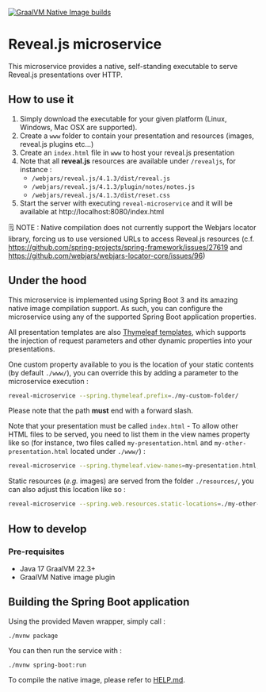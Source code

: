 [![GraalVM Native Image builds](https://github.com/bcopy/revealjs-microservice/actions/workflows/main.yml/badge.svg)](https://github.com/bcopy/revealjs-microservice/actions/workflows/main.yml)

# Reveal.js microservice

This microservice provides a native, self-standing executable to serve Reveal.js presentations over HTTP.

## How to use it

1. Simply download the executable for your given platform (Linux, Windows, Mac OSX are supported).
1. Create a ```www``` folder to contain your presentation and resources (images, reveal.js plugins etc...)
1. Create an ```index.html``` file in ```www``` to host your reveal.js presentation
  1. Note that all **reveal.js** resources are available under ```/revealjs```, for instance :
     * ```/webjars/reveal.js/4.1.3/dist/reveal.js```
     * ```/webjars/reveal.js/4.1.3/plugin/notes/notes.js```
     * ```/webjars/reveal.js/4.1.3/dist/reset.css```
1. Start the server with executing ```reveal-microservice``` and it will be available at http://localhost:8080/index.html

🗒 NOTE : Native compilation does not currently support the Webjars locator library, forcing us to use versioned URLs to access Reveal.js resources (c.f. https://github.com/spring-projects/spring-framework/issues/27619 and https://github.com/webjars/webjars-locator-core/issues/96)

## Under the hood

This microservice is implemented using Spring Boot 3 and its amazing native image compilation support.
As such, you can configure the microservice using any of the supported Spring Boot application properties.

All presentation templates are also [Thymeleaf templates](https://www.thymeleaf.org/), which supports the injection of request parameters and other dynamic properties into your presentations.

One custom property available to you is the location of your static contents (by default ```./www/```), you can override this by adding a parameter to the microservice execution :

```bash
reveal-microservice --spring.thymeleaf.prefix=./my-custom-folder/
```

Please note that the path **must** end with a forward slash.

Note that your presentation must be called ```index.html``` - To allow other HTML files to be served, you need to list them in the view names property like so (for instance, two files called ``my-presentation.html`` and ``my-other-presentation.html`` located under ```./www/```) :

```bash
reveal-microservice --spring.thymeleaf.view-names=my-presentation.html,my-other-presentation.html
```

Static resources (*e.g.* images) are served from the folder ```./resources/```, you can also adjust this location like so :

```bash
reveal-microservice --spring.web.resources.static-locations=./my-other-resource-location/
```

## How to develop

### Pre-requisites

* Java 17 GraalVM 22.3+
* GraalVM Native image plugin

## Building the Spring Boot application

Using the provided Maven wrapper, simply call :

```./mvnw package```

You can then run the service with :

```./mvnw spring-boot:run```

To compile the native image, please refer to [HELP.md](./HELP.md).
